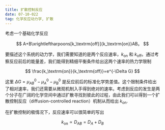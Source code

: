 ```yaml
---
title: 扩散控制反应
date: 07-10-022
tag: 化学反应动力学, 扩散
---
```


考虑一个基础化学反应

$$
A+B\xrightleftharpoons[k_\textrm{off}]{k_\textrm{on}}AB。
$$

要描述这个系统的动力学，我们需要知道的是两个反应速率，$k_\textrm{on}$ 和 $k_\textrm{off}$。通过考察反应前后的能量差，我们能得到精细平衡条件给出这两个速率的热力学限制

$$
\frac{k_\textrm{on}}{k_\textrm{off}}=e^{-\Delta G}
$$

这里 $\Delta G = \mu_{AB}^0-\mu_{A}^0-\mu_{B}^0$ 是反应前后的标准化学势差值。这个限制条件给出了相对速率，我们还需要从微观机制入手得到绝对的速率。考虑到反应的发生是两个分子在广阔的化学空间中通过扩散寻找到彼此的过程，由此我们可以得到一个扩散控制反应（diffusion-controlled reaction）机制从而给出 $k_\textrm{on}$.

在扩散控制的极情况下，反应速率可以很简单的写出

$$
k_\mathrm{on}\propto D_{AB} = D_A+D_B
$$